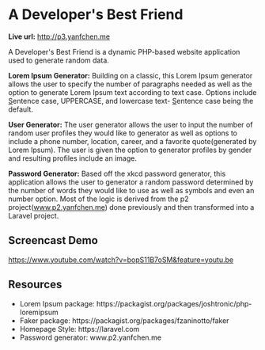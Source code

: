 # A Developer's Best Friend
<b>Live url:</b> <http://p3.yanfchen.me>

A Developer's Best Friend is a dynamic PHP-based website application used to generate random data.

<b>Lorem Ipsum Generator:</b>
Building on a classic, this Lorem Ipsum generator allows the user to specify the number of paragraphs needed as well as the option to generate Lorem Ipsum text according to text case. Options include <u>S</u>entence case, UPPERCASE, and lowercase text- <u>S</u>entence case being the default.

<b>User Generator:</b>
The user generator allows the user to input the number of random user profiles they would like to generator as well as options to include a phone number, location, career, and a favorite quote(generated by Lorem Ipsum). The user is given the option to generator profiles by gender and resulting profiles include an image.

<b>Password Generator:</b>
Based off the xkcd password generator, this application allows the user to generator a random password determined by the number of words they would like to use as well as symbols and even an number option. Most of the logic is derived from the p2 project(www.p2.yanfchen.me) done previously and then transformed into a Laravel project.  


## Screencast Demo
https://www.youtube.com/watch?v=bopS11B7oSM&feature=youtu.be


## Resources
<ul>
  <li>Lorem Ipsum package: https://packagist.org/packages/joshtronic/php-loremipsum</li>
  <li>Faker package: https://packagist.org/packages/fzaninotto/faker</li>
  <li>Homepage Style: https://laravel.com</li>
  <li>Password generator: www.p2.yanfchen.me</li>
</ul>
